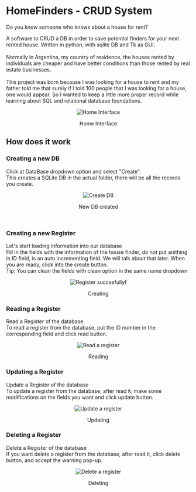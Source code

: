 # HomeFinders - CRUD System
Do you know someone who knows about a house for rent?

A software to CRUD a DB in order to save potential finders for your next rented house.
Written in python, with sqlite DB and Tk as GUI.
<br><br>
Normally in Argentina, my country of residence, the houses rented by individuals are cheaper and have better conditions than those rented by real estate businesses.
<br><br>
This project was born because I was looking for a house to rent and my father told me that surely if I told 100 people that I was looking for a house, one would appear. So I wanted to keep a little more proper record while learning about SQL and relational database foundations.

<div align="center">
  <img src="https://i.ibb.co/gvrqRxT/home.png" alt="Home Interface"/>
  <p>Home Interface</p>
</div>

## How does it work

### Creating a new DB
Click at DataBase dropdown option and select "Create". <br> 
This creates a SQLite DB in the actual folder, there will be all the records you create.

<div align="center">
  <img src="https://i.ibb.co/zXBKNhR/db.png" alt="Create DB"/>
  <p>New DB created</p>
</div>
<br>

### Creating a new Register
Let's start loading information into our database <br> 
Fill in the fields with the information of the house finder, do not put anithing in ID field, is an auto incrementing field. We will talk about that later. When you are ready, click into the create button.<br>
Tip: You can clean the fields with clean option in the same name dropdown

<div align="center">
  <img src="https://i.ibb.co/xY0Tmpp/register.png" alt="Register succsefully"/>f
  <p>Creating</p>
</div>

### Reading a Register
Read a Register of the database <br> 
To read a register from the database, put the ID number in the corresponding field and click read button. <br>

<div align="center">
  <img src="https://i.ibb.co/mJ8KwSv/read.png" alt="Read a register"/>
  <p>Reading</p>
</div>

### Updating a Register
Update a Register of the database <br> 
To update a register from the database, after read it, make some modifications on the fields you want and click update button. <br>

<div align="center">
  <img src="https://i.ibb.co/Ns3Hjmj/update.png" alt="Update a register"/>
  <p>Updating</p>
</div>

### Deleting a Register
Delete a Register of the database <br> 
If you want delete a register from the database, after read it, click delete button, and accept the warning pop-up. <br>

<div align="center">
  <img src="https://i.ibb.co/3zCy5Cd/delete.png" alt="Delete a register"/>
  <p>Deleting</p>
</div>
